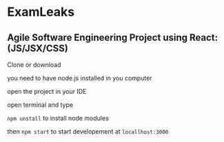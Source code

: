 # ExamLeaks

## Agile Software Engineering Project using React: (JS/JSX/CSS)

Clone or download

you need to have node.js installed in you computer

open the project in your IDE

open terminal and type

`npm unstall` to install node modules

then `npm start` to start developement at `locallhost:3000`
